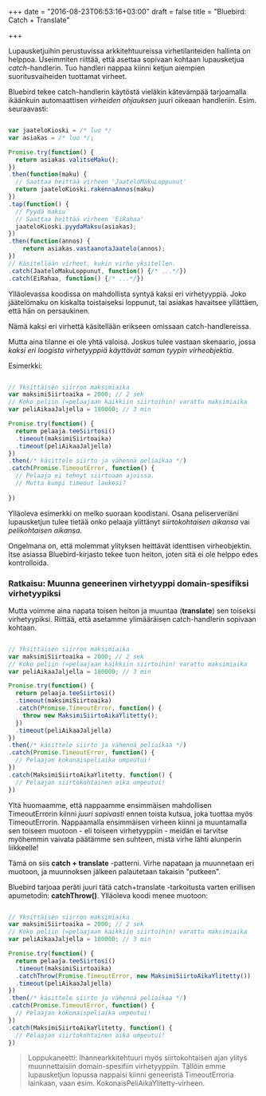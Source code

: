 +++
date = "2016-08-23T06:53:16+03:00"
draft = false
title = "Bluebird: Catch + Translate"

+++

Lupausketjuihin perustuvissa arkkitehtuureissa virhetilanteiden hallinta on helppoa. Useimmiten riittää, että asettaa sopivaan kohtaan lupausketjua *catch*-handlerin. Tuo handleri nappaa kiinni ketjun aiempien suoritusvaiheiden tuottamat virheet.

Bluebird tekee catch-handlerin käytöstä vieläkin kätevämpää tarjoamalla ikäänkuin automaattisen *virheiden ohjauksen* juuri oikeaan handleriin. Esim. seuraavasti:

```javascript

var jaateloKioski = /* luo */
var asiakas = /* luo */;

Promise.try(function() {
  return asiakas.valitseMaku();
})
.then(function(maku) {
  // Saattaa heittää virheen 'JaateloMakuLoppunut'
  return jaateloKioski.rakennaAnnos(maku)
})
.tap(function() {
  // Pyydä maksu
  // Saattaa heittää virheen 'EiRahaa'
  jaateloKioski.pyydaMaksu(asiakas);
})
.then(function(annos) {
	return asiakas.vastaanotaJaatelo(annos);
})
// Käsitellään virheet, kukin virhe yksitellen.
.catch(JaateloMakuLoppunut, function() {/* ...*/})
.catch(EiRahaa, function() {/* ...*/})

```

Ylläolevassa koodissa on mahdollista syntyä kaksi eri virhetyyppiä. Joko jäätelömaku on kiskalta toistaiseksi loppunut, tai asiakas havaitsee yllättäen, että hän on persaukinen.

Nämä kaksi eri virhettä käsitellään erikseen omissaan catch-handlereissa.

Mutta aina tilanne ei ole yhtä valoisa. Joskus tulee vastaan skenaario, jossa *kaksi eri loogista virhetyyppiä käyttävät saman tyypin virheobjektia.*

Esimerkki:

```javascript

// Yksittäisen siirron maksimiaika
var maksimiSiirtoaika = 2000; // 2 sek
// Koko peliin (=pelaajaan kaikkiin siirtoihin) varattu maksimiaika
var peliAikaaJaljella = 180000; // 3 min

Promise.try(function() {
  return pelaaja.teeSiirtosi()
  .timeout(maksimiSiirtoaika)
  .timeout(peliAikaaJaljella)
})
.then(/* käsittele siirto ja vähennä peliaikaa */)
.catch(Promise.TimeoutError, function() {
  // Pelaaja ei tehnyt siirtoaan ajoissa.
  // Mutta kumpi timeout laukesi?
	
})

```

Ylläoleva esimerkki on melko suoraan koodistani. Osana peliserveriäni lupausketjun tulee tietää onko pelaaja ylittänyt *siirtokohtaisen aikansa* vai *pelikohtaisen aikansa*.

Ongelmana on, että molemmat ylityksen heittävät identtisen virheobjektin. Itse asiassa Bluebird-kirjasto tekee tuon heiton, joten sitä ei ole helppo edes kontrolloida.


### Ratkaisu: Muunna geneerinen virhetyyppi domain-spesifiksi virhetyypiksi

Mutta voimme aina napata toisen heiton ja muuntaa (**translate**) sen toiseksi virhetyypiksi. Riittää, että asetamme ylimääräisen catch-handlerin sopivaan kohtaan.

```javascript

// Yksittäisen siirron maksimiaika
var maksimiSiirtoaika = 2000; // 2 sek
// Koko peliin (=pelaajaan kaikkiin siirtoihin) varattu maksimiaika
var peliAikaaJaljella = 180000; // 3 min

Promise.try(function() {
  return pelaaja.teeSiirtosi()
  .timeout(maksimiSiirtoaika)
  .catch(Promise.TimeoutError, function() {
    throw new MaksimiSiirtoAikaYlitetty();
  })
  .timeout(peliAikaaJaljella)
})
.then(/* käsittele siirto ja vähennä peliaikaa */)
.catch(Promise.TimeoutError, function() {
  // Pelaajan kokonaispeliaika umpeutui!	
})
.catch(MaksimiSiirtoAikaYlitetty, function() {
  // Pelaajan siirtokohtainen aika umpeutui!	
})

```

Yltä huomaamme, että nappaamme ensimmäisen mahdollisen TimeoutErrorin kiinni *juuri sopivasti* ennen toista kutsua, joka tuottaa myös TimeoutErrorin. Nappaamalla ensimmäisen virheen kiinni ja muuntamalla sen toiseen muotoon - eli toiseen virhetyyppiin - meidän ei tarvitse myöhemmin vaivata päätämme sen suhteen, mistä virhe lähti alunperin liikkeelle!

Tämä on siis **catch + translate** -patterni. Virhe napataan ja muunnetaan eri muotoon, ja muunnoksen jälkeen palautetaan takaisin "putkeen".

Bluebird tarjoaa peräti juuri tätä catch+translate -tarkoitusta varten erillisen apumetodin: **catchThrow()**. Ylläoleva koodi menee muotoon:

```javascript

// Yksittäisen siirron maksimiaika
var maksimiSiirtoaika = 2000; // 2 sek
// Koko peliin (=pelaajaan kaikkiin siirtoihin) varattu maksimiaika
var peliAikaaJaljella = 180000; // 3 min

Promise.try(function() {
  return pelaaja.teeSiirtosi()
  .timeout(maksimiSiirtoaika)
  .catchThrow(Promise.TimeoutError, new MaksimiSiirtoAikaYlitetty())
  .timeout(peliAikaaJaljella)
})
.then(/* käsittele siirto ja vähennä peliaikaa */)
.catch(Promise.TimeoutError, function() {
  // Pelaajan kokonaispeliaika umpeutui!	
})
.catch(MaksimiSiirtoAikaYlitetty, function() {
  // Pelaajan siirtokohtainen aika umpeutui!	
})

```

> Loppukaneetti: Ihannearkkitehtuuri myös siirtokohtaisen ajan ylitys muunnettaisiin domain-spesifiin virhetyyppiin. Tällöin emme lupausketjun lopussa nappaisi kiinni geneeristä TimeoutErroria lainkaan, vaan esim. KokonaisPeliAikaYlitetty-virheen.